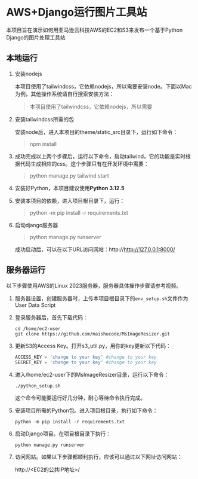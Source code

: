 # AWS+Django运行图片工具站

本项目旨在演示如何用亚马逊云科技AWS的EC2和S3来发布一个基于Python Django的图片处理工具站



## 本地运行

1. 安装nodejs

   本项目使用了tailwindcss，它依赖nodejs，所以需要安装node。下面以Mac为例，其他操作系统请自行搜索安装方法：

   > 本项目使用了tailwindcss，它依赖nodejs，所以需要

2. 安装tailwindcss所需的包

   安装node后，进入本项目的theme/static_src目录下，运行如下命令：

   > npm install

3. 成功完成以上两个步骤后，运行以下命令，启动tailwind，它的功能是实时根据代码生成相应的css。这个步骤只有在开发环境中需要：

   > python manage.py tailwind start

4. 安装好Python，本项目建议使用**Python 3.12.5**

5. 安装本项目的依赖，进入项目根目录下，运行：

   > python -m pip install -r requirements.txt

6. 启动django服务器

   > python manage.py runserver

   成功启动后，可以在以下URL访问网站：http://http://127.0.0.1:8000/



## 服务器运行

以下步骤使用AWS的Linux 2023服务器，服务器具体操作步骤请参考视频。

1. 服务器设置，创建服务器时，上传本项目根目录下的`env_setup.sh`文件作为User Data Script

2. 登录服务器后，首先下载代码：

   ```shell
   cd /home/ec2-user
   git clone https://github.com/maishucode/MsImageResizer.git
   ```

3. 更新S3的Access Key。打开s3_util.py，用你的key更新以下代码：

   ```python
   ACCESS_KEY = 'change to your key' #change to your key
   SECRET_KEY = 'change to your key' #change to your key
   ```

   

4. 进入/home/ec2-user下的MsImageResizer目录，运行以下命令：

   ```shell
   ./python_setup.sh
   ```

   这个命令可能要运行好几分钟，耐心等待命令执行完成。

5. 安装项目所需的Python包。进入项目根目录，执行如下命令：

   ```shell
   python -m pip install -r requirements.txt
   ```

6. 启动Django项目。在项目根目录下执行：

   ```shell
   python manage.py runserver
   ```

7. 访问网站。如果以下步骤都顺利执行，应该可以通过以下网址访问网站：

   http://<EC2的公共IP地址>/